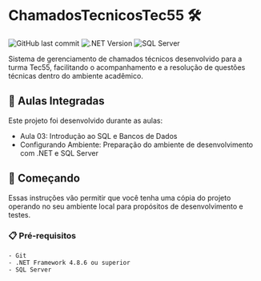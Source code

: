 # ChamadosTecnicosTec55 🛠️

![GitHub last commit](https://img.shields.io/github/last-commit/SenacSJRP/TecInfo55) ![.NET Version](https://img.shields.io/badge/.NET-4.8.6-blue) ![SQL Server](https://img.shields.io/badge/SQL%20Server-Compatible-orange)

Sistema de gerenciamento de chamados técnicos desenvolvido para a turma Tec55, facilitando o acompanhamento e a resolução de questões técnicas dentro do ambiente acadêmico.

## 📆 Aulas Integradas

Este projeto foi desenvolvido durante as aulas:

- Aula 03: Introdução ao SQL e Bancos de Dados
- Configurando Ambiente: Preparação do ambiente de desenvolvimento com .NET e SQL Server

## 🚀 Começando

Essas instruções vão permitir que você tenha uma cópia do projeto operando no seu ambiente local para propósitos de desenvolvimento e testes.

### 📋 Pré-requisitos

```plaintext
- Git
- .NET Framework 4.8.6 ou superior
- SQL Server

